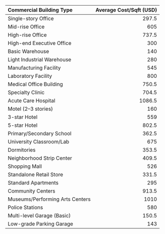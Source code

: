 | Commercial Building Type        |   Average Cost/Sqft (USD) |
|:--------------------------------|--------------------------:|
| Single-story Office             |                     297.5 |
| Mid-rise Office                 |                     605   |
| High-rise Office                |                     737.5 |
| High-end Executive Office       |                     300   |
| Basic Warehouse                 |                     140   |
| Light Industrial Warehouse      |                     280   |
| Manufacturing Facility          |                     545   |
| Laboratory Facility             |                     800   |
| Medical Office Building         |                     750.5 |
| Specialty Clinic                |                     704.5 |
| Acute Care Hospital             |                    1086.5 |
| Motel (2–3 stories)             |                     160   |
| 3-star Hotel                    |                     559   |
| 5-star Hotel                    |                     802.5 |
| Primary/Secondary School        |                     362.5 |
| University Classroom/Lab        |                     675   |
| Dormitories                     |                     353.5 |
| Neighborhood Strip Center       |                     409.5 |
| Shopping Mall                   |                     526   |
| Standalone Retail Store         |                     331.5 |
| Standard Apartments             |                     295   |
| Community Centers               |                     913.5 |
| Museums/Performing Arts Centers |                    1010   |
| Police Stations                 |                     580   |
| Multi-level Garage (Basic)      |                     150.5 |
| Low-grade Parking Garage        |                     143   |